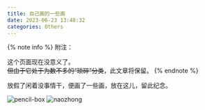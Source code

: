 ```yaml
---
title: 自己画的一些画
date: 2023-06-23 13:48:32
categories: Others
---
```


{% note info %}
附注：

这个页面现在没意义了。  
~~但由于它处于为数不多的“琐碎”分类~~，此文章将保留。
{% endnote %}

放假了闲着没事情干，便画了一些画，放在这儿，留此纪念。
<!--more-->
![pencil-box](https://src-jywon.netlify.app/img/blog-drawpic-pencilBox.jpg)
![naozhong](https://src-jywon.netlify.app/img/blog-drawpic-naozhong.jpg)
